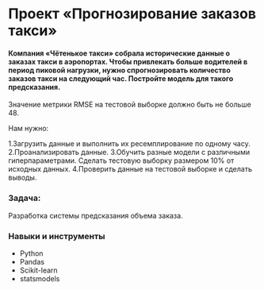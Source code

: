 # Проект «Прогнозирование заказов такси»
#### Компания «Чётенькое такси» собрала исторические данные о заказах такси в аэропортах. Чтобы привлекать больше водителей в период пиковой нагрузки, нужно спрогнозировать количество заказов такси на следующий час. Постройте модель для такого предсказания.

Значение метрики RMSE на тестовой выборке должно быть не больше 48.

Нам нужно:

1.Загрузить данные и выполнить их ресемплирование по одному часу.
2.Проанализировать данные.
3.Обучить разные модели с различными гиперпараметрами. Сделать тестовую выборку размером 10% от исходных данных.
4.Проверить данные на тестовой выборке и сделать выводы.

### Задача: 
Разработка системы предсказания объема заказа.

### Навыки и инструменты
 * Python
 * Pandas
 * Scikit-learn
 * statsmodels
